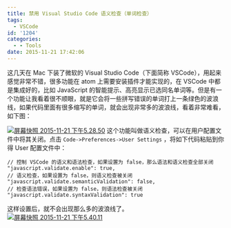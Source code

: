 ```yaml
---
title: 禁用 Visual Studio Code 语义检查（单词检查）
tags:
  - VSCode
id: '1204'
categories:
  - - Tools
date: 2015-11-21 17:42:06
---
```


这几天在 Mac 下装了微软的 Visual Studio Code（下面简称 VSCode），用起来感觉非常不错，很多功能在 atom 上需要安装插件才能实现的，在 VSCode 中都是集成好的，比如 JavaScript 的智能提示、高亮显示已选同名单词等。但是有一个功能让我看着很不顺眼，就是它会将一些拼写错误的单词打上一条绿色的波浪线，如果代码里面有很多缩写的单词，就会出现非常多的波浪线，看着非常难看，如下图：
<!-- more -->
[![屏幕快照 2015-11-21 下午5.28.50](http://www.mycode.net.cn/wp-content/uploads/2015/11/屏幕快照-2015-11-21-下午5.28.50-1024x763.png)](http://www.mycode.net.cn/wp-content/uploads/2015/11/屏幕快照-2015-11-21-下午5.28.50.png) 这个功能叫做语义检查，可以在用户配置文件中将其关闭。点击 `Code->Preferences->User Settings` ，将如下代码粘贴到你得 User 配置文件中：

```
// 控制 VSCode 的语义和语法检查，如果设置为 false，那么语法和语义检查全部关闭
"javascript.validate.enable": true,
// 语义检查，如果设置为 false，则语义检查被关闭
"javascript.validate.semanticValidation": false,
// 检查语法错误，如果设置为 false，则语法检查被关闭
"javascript.validate.syntaxValidation": true
```

这样设置后，就不会出现那么多的波浪线了。 [![屏幕快照 2015-11-21 下午5.40.11](http://www.mycode.net.cn/wp-content/uploads/2015/11/屏幕快照-2015-11-21-下午5.40.11-1024x618.png)](http://www.mycode.net.cn/wp-content/uploads/2015/11/屏幕快照-2015-11-21-下午5.40.11.png)